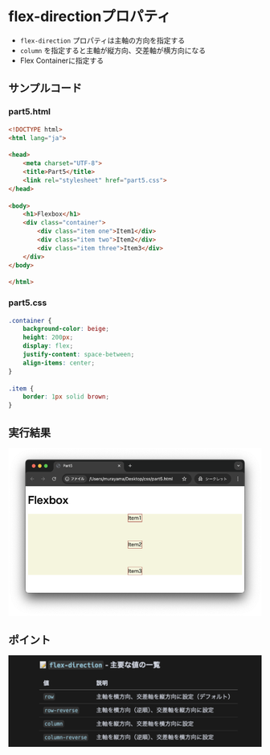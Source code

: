 # flex-directionプロパティ

+ `flex-direction` プロパティは主軸の方向を指定する
+ `column` を指定すると主軸が縦方向、交差軸が横方向になる
+ Flex Containerに指定する

## サンプルコード

### part5.html

```html
<!DOCTYPE html>
<html lang="ja">

<head>
    <meta charset="UTF-8">
    <title>Part5</title>
    <link rel="stylesheet" href="part5.css">
</head>

<body>
    <h1>Flexbox</h1>
    <div class="container">
        <div class="item one">Item1</div>
        <div class="item two">Item2</div>
        <div class="item three">Item3</div>
    </div>
</body>

</html>
```

### part5.css

```css
.container {
    background-color: beige;
    height: 200px;
    display: flex;
    justify-content: space-between;
    align-items: center;
}

.item {
    border: 1px solid brown;
}
```

## 実行結果

![](https://raw.githubusercontent.com/murayama333/md2slide/refs/heads/main/md/css/part5/img/06.png)

## ポイント

![](https://raw.githubusercontent.com/murayama333/md2slide/refs/heads/main/md/css/part5/img/06_2.png)
